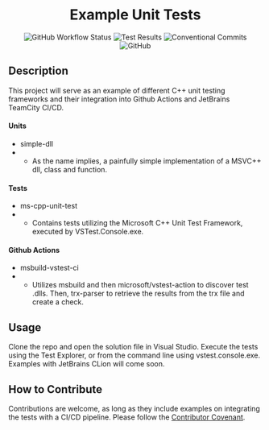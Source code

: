 <h1 align="center">Example Unit Tests</h1>

<p align="center">
    <img alt="GitHub Workflow Status" src="https://img.shields.io/github/workflow/status/solarisin/unit-test-examples/msbuild-vstest-ci?style=for-the-badge">
    <img alt="Test Results" src="https://camo.githubusercontent.com/973cf56817f1101f3640b3223bc822bf7b1995a20f893b784bee044def4170b5/68747470733a2f2f696d672e736869656c64732e696f2f62616467652f74657374732d2545322539432539342532303125323025453225394325393625323030253230254532253945253946253230302d627269676874677265656e3f7374796c653d666f722d7468652d6261646765">
    <img alt="Conventional Commits" src="https://img.shields.io/badge/Conventional%20Commits-1.0.0-%23FE5196?logo=conventionalcommits&logoColor=white&style=for-the-badge">
    <img alt="GitHub" src="https://img.shields.io/github/license/solarisin/unit-test-examples?style=for-the-badge">
</p>

## Description

This project will serve as an example of different C++ unit testing frameworks and their integration into Github Actions and JetBrains TeamCity CI/CD.

#### Units

- simple-dll
- - As the name implies, a painfully simple implementation of a MSVC++ dll, class and function.

#### Tests

- ms-cpp-unit-test
- - Contains tests utilizing the Microsoft C++ Unit Test Framework, executed by VSTest.Console.exe.

#### Github Actions

- msbuild-vstest-ci
- - Utilizes msbuild and then microsoft/vstest-action to discover test .dlls. Then, trx-parser to retrieve the results from the trx file and create a check.

## Usage

Clone the repo and open the solution file in Visual Studio. Execute the tests using the Test Explorer, or from the command line using vstest.console.exe. Examples with JetBrains CLion will come soon.

## How to Contribute

Contributions are welcome, as long as they include examples on integrating the tests with a CI/CD pipeline. Please follow the [Contributor Covenant](https://www.contributor-covenant.org/).
